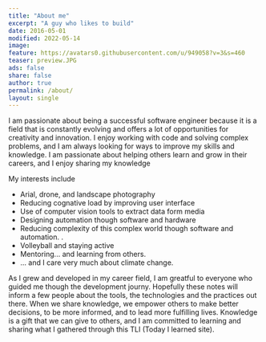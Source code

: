 ```yaml
---
title: "About me"
excerpt: "A guy who likes to build"
date: 2016-05-01
modified: 2022-05-14
image:
feature: https://avatars0.githubusercontent.com/u/949058?v=3&s=460
teaser: preview.JPG
ads: false
share: false
author: true
permalink: /about/
layout: single
---
```



I am passionate about being a successful software engineer because it is a field that is constantly evolving and offers a lot of opportunities for creativity and innovation. I enjoy working with code and solving complex problems, and I am always looking for ways to improve my skills and knowledge. I am passionate about helping others learn and grow in their careers, and I enjoy sharing my knowledge

My interests include
* Arial, drone, and landscape photography
* Reducing cognative load by improving user interface
* Use of computer vision tools to extract data form media
* Designing automation though software and hardware
* Reducing complexity of this complex world though software and automation. .  
* Volleyball and staying active
* Mentoring... and learning from others. 
* ... and I care very much about climate change. 



As I grew and developed in my career field, I am greatful to everyone who guided me though the development journy. Hopefully these notes will inform a few people about the tools, the technologies and the practices out there. When we share knowledge, we empower others to make better decisions, to be more informed, and to lead more fulfilling lives. Knowledge is a gift that we can give to others, and I am committed to learning and sharing what I gathered through this TLI (Today I learned site).

